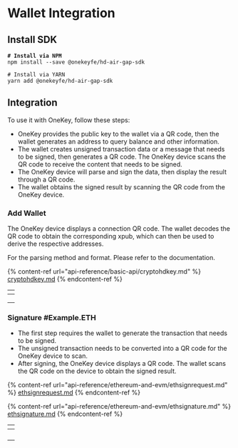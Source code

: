 # Wallet Integration

## &#x20;Install SDK

<pre class="language-shell"><code class="lang-shell"><strong># Install via NPM
</strong>npm install --save @onekeyfe/hd-air-gap-sdk

# Install via YARN
yarn add @onekeyfe/hd-air-gap-sdk
</code></pre>



## Integration

To use it with OneKey, follow these steps:

* OneKey provides the public key to the wallet via a QR code, then the wallet generates an address to query balance and other information.
* The wallet creates unsigned transaction data or a message that needs to be signed, then generates a QR code. The OneKey device scans the QR code to receive the content that needs to be signed.
* The OneKey device will parse and sign the data, then display the result through a QR code.
* The wallet obtains the signed result by scanning the QR code from the OneKey device.



### Add Wallet

The OneKey device displays a connection QR code. The wallet decodes the QR code to obtain the corresponding xpub, which can then be used to derive the respective addresses.&#x20;

For the parsing method and format. Please refer to the documentation.

{% content-ref url="api-reference/basic-api/cryptohdkey.md" %}
[cryptohdkey.md](api-reference/basic-api/cryptohdkey.md)
{% endcontent-ref %}

<table data-view="cards"><thead><tr><th></th></tr></thead><tbody><tr><td><img src="../../.gitbook/assets/image (3).png" alt="" data-size="original"></td></tr><tr><td><img src="../../.gitbook/assets/image (4).png" alt="" data-size="original"></td></tr><tr><td><img src="../../.gitbook/assets/image (7).png" alt=""></td></tr></tbody></table>

### Signature #Example.ETH

* The first step requires the wallet to generate the transaction that needs to be signed.
* The unsigned transaction needs to be converted into a QR code for the OneKey device to scan.
* After signing, the OneKey device displays a QR code. The wallet scans the QR code on the device to obtain the signed result.

{% content-ref url="api-reference/ethereum-and-evm/ethsignrequest.md" %}
[ethsignrequest.md](api-reference/ethereum-and-evm/ethsignrequest.md)
{% endcontent-ref %}

{% content-ref url="api-reference/ethereum-and-evm/ethsignature.md" %}
[ethsignature.md](api-reference/ethereum-and-evm/ethsignature.md)
{% endcontent-ref %}

<table data-view="cards"><thead><tr><th></th></tr></thead><tbody><tr><td><img src="../../.gitbook/assets/image (6).png" alt="" data-size="original"></td></tr><tr><td><img src="../../.gitbook/assets/Scan.png" alt="" data-size="original"></td></tr><tr><td><img src="../../.gitbook/assets/Tx-Sign.png" alt="" data-size="original"></td></tr><tr><td><img src="../../.gitbook/assets/Export Signed Transaction.png" alt="" data-size="original"></td></tr></tbody></table>

